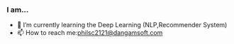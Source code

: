 
 
### I am...  

- 🌱 I’m currently learning the Deep Learning (NLP,Recommender System)
- 📫 How to reach me:philsc2121@dangamsoft.com
  

